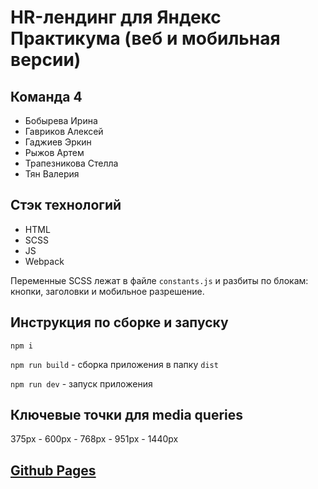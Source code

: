 # HR-лендинг для Яндекс Практикума (веб и мобильная версии)

## Команда 4

- Бобырева Ирина
- Гавриков Алексей
- Гаджиев Эркин
- Рыжов Артем
- Трапезникова Стелла
- Тян Валерия

## Стэк технологий

- HTML
- SCSS
- JS
- Webpack

Переменные SCSS лежат в файле `constants.js` и разбиты по блокам: кнопки, заголовки и мобильное разрешение.

## Инструкция по сборке и запуску

`npm i`

`npm run build` - сборка приложения в папку `dist`

`npm run dev` - запуск приложения

## Ключевые точки для media queries

375px - 600px - 768px - 951px - 1440px

## [Github Pages](https://methanoy.github.io/yandex-hackathon/)

